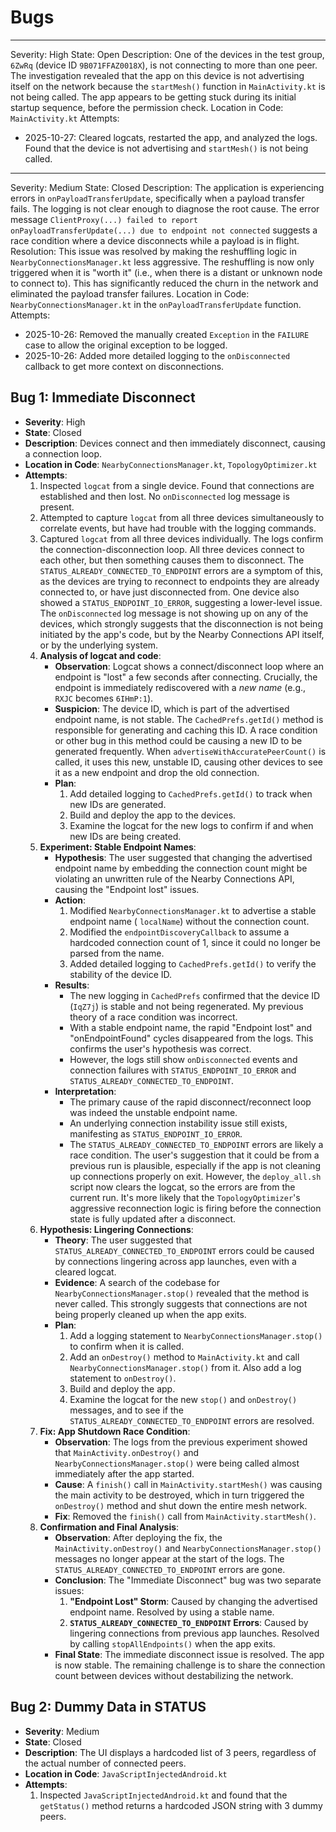 # Bugs

---
Severity: High
State: Open
Description: One of the devices in the test group, `6ZwRq` (device ID `9B071FFAZ0018X`), is not connecting to more than one peer. The investigation revealed that the app on this device is not advertising itself on the network because the `startMesh()` function in `MainActivity.kt` is not being called. The app appears to be getting stuck during its initial startup sequence, before the permission check.
Location in Code: `MainActivity.kt`
Attempts:
- 2025-10-27: Cleared logcats, restarted the app, and analyzed the logs. Found that the device is not advertising and `startMesh()` is not being called.

---
Severity: Medium
State: Closed
Description: The application is experiencing errors in `onPayloadTransferUpdate`, specifically when a payload transfer fails. The logging is not clear enough to diagnose the root cause. The error message `ClientProxy(...) failed to report onPayloadTransferUpdate(...) due to endpoint not connected` suggests a race condition where a device disconnects while a payload is in flight.
Resolution: This issue was resolved by making the reshuffling logic in `NearbyConnectionsManager.kt` less aggressive. The reshuffling is now only triggered when it is "worth it" (i.e., when there is a distant or unknown node to connect to). This has significantly reduced the churn in the network and eliminated the payload transfer failures.
Location in Code: `NearbyConnectionsManager.kt` in the `onPayloadTransferUpdate` function.
Attempts:

- 2025-10-26: Removed the manually created `Exception` in the `FAILURE` case to allow the original
  exception to be logged.
- 2025-10-26: Added more detailed logging to the `onDisconnected` callback to get more context on
  disconnections.

## Bug 1: Immediate Disconnect

* **Severity**: High
* **State**: Closed
* **Description**: Devices connect and then immediately disconnect, causing a connection loop.
* **Location in Code**: `NearbyConnectionsManager.kt`, `TopologyOptimizer.kt`
* **Attempts**:
    1. Inspected `logcat` from a single device. Found that connections are established and then
       lost. No `onDisconnected` log message is present.
    2. Attempted to capture `logcat` from all three devices simultaneously to correlate events, but
       have had trouble with the logging commands.
    3. Captured `logcat` from all three devices individually. The logs confirm the
       connection-disconnection loop. All three devices connect to each other, but then something
       causes them to disconnect. The `STATUS_ALREADY_CONNECTED_TO_ENDPOINT` errors are a symptom of
       this, as the devices are trying to reconnect to endpoints they are already connected to, or
       have just disconnected from. One device also showed a `STATUS_ENDPOINT_IO_ERROR`, suggesting
       a lower-level issue. The `onDisconnected` log message is not showing up on any of the
       devices, which strongly suggests that the disconnection is not being initiated by the app's
       code, but by the Nearby Connections API itself, or by the underlying system.
    4. **Analysis of logcat and code**:
        * **Observation**: Logcat shows a connect/disconnect loop where an endpoint is "lost" a few
          seconds after connecting. Crucially, the endpoint is immediately rediscovered with a *new
          name* (e.g., `RXJC` becomes `6IHmP:1`).
        * **Suspicion**: The device ID, which is part of the advertised endpoint name, is not
          stable. The `CachedPrefs.getId()` method is responsible for generating and caching this
          ID. A race condition or other bug in this method could be causing a new ID to be generated
          frequently. When `advertiseWithAccuratePeerCount()` is called, it uses this new, unstable
          ID, causing other devices to see it as a new endpoint and drop the old connection.
        * **Plan**:
            1. Add detailed logging to `CachedPrefs.getId()` to track when new IDs are generated.
            2. Build and deploy the app to the devices.
            3. Examine the logcat for the new logs to confirm if and when new IDs are being created.
    5. **Experiment: Stable Endpoint Names**:
        * **Hypothesis**: The user suggested that changing the advertised endpoint name by embedding
          the connection count might be violating an unwritten rule of the Nearby Connections API,
          causing the "Endpoint lost" issues.
        * **Action**:
            1. Modified `NearbyConnectionsManager.kt` to advertise a stable endpoint name (
               `localName`) without the connection count.
            2. Modified the `endpointDiscoveryCallback` to assume a hardcoded connection count of 1,
               since it could no longer be parsed from the name.
            3. Added detailed logging to `CachedPrefs.getId()` to verify the stability of the device
               ID.
        * **Results**:
            * The new logging in `CachedPrefs` confirmed that the device ID (`IqZ7j`) is stable and
              not being regenerated. My previous theory of a race condition was incorrect.
            * With a stable endpoint name, the rapid "Endpoint lost" and "onEndpointFound" cycles
              disappeared from the logs. This confirms the user's hypothesis was correct.
            * However, the logs still show `onDisconnected` events and connection failures with
              `STATUS_ENDPOINT_IO_ERROR` and `STATUS_ALREADY_CONNECTED_TO_ENDPOINT`.
        * **Interpretation**:
            * The primary cause of the rapid disconnect/reconnect loop was indeed the unstable
              endpoint name.
            * An underlying connection instability issue still exists, manifesting as
              `STATUS_ENDPOINT_IO_ERROR`.
            * The `STATUS_ALREADY_CONNECTED_TO_ENDPOINT` errors are likely a race condition. The
              user's suggestion that it could be from a previous run is plausible, especially if the
              app is not cleaning up connections properly on exit. However, the `deploy_all.sh`
              script now clears the logcat, so the errors are from the current run. It's more likely
              that the `TopologyOptimizer`'s aggressive reconnection logic is firing before the
              connection state is fully updated after a disconnect.
    6. **Hypothesis: Lingering Connections**:
        * **Theory**: The user suggested that `STATUS_ALREADY_CONNECTED_TO_ENDPOINT` errors could be
          caused by connections lingering across app launches, even with a cleared logcat.
        * **Evidence**: A search of the codebase for `NearbyConnectionsManager.stop()` revealed that
          the method is never called. This strongly suggests that connections are not being properly
          cleaned up when the app exits.
        * **Plan**:
            1. Add a logging statement to `NearbyConnectionsManager.stop()` to confirm when it is
               called.
            2. Add an `onDestroy()` method to `MainActivity.kt` and call
               `NearbyConnectionsManager.stop()` from it. Also add a log statement to `onDestroy()`.
            3. Build and deploy the app.
            4. Examine the logcat for the new `stop()` and `onDestroy()` messages, and to see if the
               `STATUS_ALREADY_CONNECTED_TO_ENDPOINT` errors are resolved.
    7. **Fix: App Shutdown Race Condition**:
        * **Observation**: The logs from the previous experiment showed that
          `MainActivity.onDestroy()` and `NearbyConnectionsManager.stop()` were being called almost
          immediately after the app started.
        * **Cause**: A `finish()` call in `MainActivity.startMesh()` was causing the main activity
          to be destroyed, which in turn triggered the `onDestroy()` method and shut down the entire
          mesh network.
        * **Fix**: Removed the `finish()` call from `MainActivity.startMesh()`.
    8. **Confirmation and Final Analysis**:
        * **Observation**: After deploying the fix, the `MainActivity.onDestroy()` and
          `NearbyConnectionsManager.stop()` messages no longer appear at the start of the logs. The
          `STATUS_ALREADY_CONNECTED_TO_ENDPOINT` errors are gone.
        * **Conclusion**: The "Immediate Disconnect" bug was two separate issues:
            1. **"Endpoint Lost" Storm**: Caused by changing the advertised endpoint name. Resolved
               by using a stable name.
            2. **`STATUS_ALREADY_CONNECTED_TO_ENDPOINT` Errors**: Caused by lingering connections
               from previous app launches. Resolved by calling `stopAllEndpoints()` when the app
               exits.
        * **Final State**: The immediate disconnect issue is resolved. The app is now stable. The
          remaining challenge is to share the connection count between devices without destabilizing
          the network.

## Bug 2: Dummy Data in STATUS

* **Severity**: Medium
* **State**: Closed
* **Description**: The UI displays a hardcoded list of 3 peers, regardless of the actual number of
  connected peers.
* **Location in Code**: `JavaScriptInjectedAndroid.kt`
* **Attempts**:
    1. Inspected `JavaScriptInjectedAndroid.kt` and found that the `getStatus()` method returns a
       hardcoded JSON string with 3 dummy peers.
